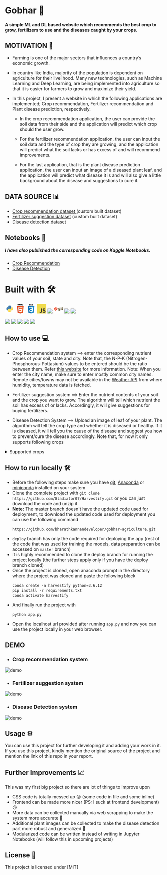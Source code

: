# Gobhar 🌿
#### A simple ML and DL based website which recommends the best crop to grow, fertilizers to use and the diseases caught by your crops.



## MOTIVATION 💪
- Farming is one of the major sectors that influences a country’s economic growth. 

- In country like India, majority of the population is dependent on agriculture for their livelihood. Many new technologies, such as Machine Learning and Deep Learning, are being implemented into agriculture so that it is easier for farmers to grow and maximize their yield. 

- In this project, I present a website in which the following applications are implemented; Crop recommendation, Fertilizer recommendation and Plant disease prediction, respectively. 

    - In the crop recommendation application, the user can provide the soil data from their side and the application will predict which crop should the user grow. 
    
    - For the fertilizer recommendation application, the user can input the soil data and the type of crop they are growing, and the application will predict what the soil lacks or has excess of and will recommend improvements. 
    
    - For the last application, that is the plant disease prediction application, the user can input an image of a diseased plant leaf, and the application will predict what disease it is and will also give a little background about the disease and suggestions to cure it.

## DATA SOURCE 📊
- [Crop recommendation dataset ](https://www.kaggle.com/atharvaingle/crop-recommendation-dataset) (custom built dataset)
- [Fertilizer suggestion dataset](https://github.com/Gladiator07/Harvestify/blob/master/Data-processed/fertilizer.csv) (custom built dataset)
- [Disease detection dataset](https://www.kaggle.com/vipoooool/new-plant-diseases-dataset)

## Notebooks 📓
##### I have also published the corresponding code on Kaggle Notebooks.
- [Crop Recommendation](https://www.kaggle.com/atharvaingle/what-crop-to-grow)
- [Disease Detection](https://www.kaggle.com/atharvaingle/plant-disease-classification-resnet-99-2)

# Built with 🛠️
<code><img height="30" src="https://raw.githubusercontent.com/github/explore/80688e429a7d4ef2fca1e82350fe8e3517d3494d/topics/python/python.png"></code>
<code><img height="30" src="https://raw.githubusercontent.com/github/explore/80688e429a7d4ef2fca1e82350fe8e3517d3494d/topics/html/html.png"></code>
<code><img height="30" src="https://raw.githubusercontent.com/github/explore/80688e429a7d4ef2fca1e82350fe8e3517d3494d/topics/css/css.png"></code>
<code><img height="30" src="https://raw.githubusercontent.com/github/explore/80688e429a7d4ef2fca1e82350fe8e3517d3494d/topics/javascript/javascript.png"></code>
<code><img height="30" src="https://github.com/tomchen/stack-icons/raw/master/logos/bootstrap.svg"></code>
<code><img height="30" src="https://raw.githubusercontent.com/github/explore/80688e429a7d4ef2fca1e82350fe8e3517d3494d/topics/git/git.png"></code>
<code><img height="30" src="https://symbols.getvecta.com/stencil_80/56_flask.3a79b5a056.jpg"></code>
<code><img height="30" src="https://cdn.iconscout.com/icon/free/png-256/heroku-225989.png"></code>

<code><img height="30" src="https://raw.githubusercontent.com/numpy/numpy/7e7f4adab814b223f7f917369a72757cd28b10cb/branding/icons/numpylogo.svg"></code>
<code><img height="30" src="https://raw.githubusercontent.com/pandas-dev/pandas/761bceb77d44aa63b71dda43ca46e8fd4b9d7422/web/pandas/static/img/pandas.svg"></code>
<code><img height="30" src="https://matplotlib.org/_static/logo2.svg"></code>
<code><img height="30" src="https://upload.wikimedia.org/wikipedia/commons/thumb/0/05/Scikit_learn_logo_small.svg/1280px-Scikit_learn_logo_small.svg.png"></code>
<code><img height="30" src="https://raw.githubusercontent.com/pytorch/pytorch/39fa0b5d0a3b966a50dcd90b26e6c36942705d6d/docs/source/_static/img/pytorch-logo-dark.svg"></code>

## How to use 💻
- Crop Recommendation system ==> enter the corresponding nutrient values of your soil, state and city. Note that, the N-P-K (Nitrogen-Phosphorous-Pottasium) values to be entered should be the ratio between them. Refer [this website](https://www.gardeningknowhow.com/garden-how-to/soil-fertilizers/fertilizer-numbers-npk.htm) for more information.
Note: When you enter the city name, make sure to enter mostly common city names. Remote cities/towns may not be available in the [Weather API](https://openweathermap.org/) from where humidity, temperature data is fetched.

- Fertilizer suggestion system ==> Enter the nutrient contents of your soil and the crop you want to grow. The algorithm will tell which nutrient the soil has excess of or lacks. Accordingly, it will give suggestions for buying fertilizers.

- Disease Detection System ==> Upload an image of leaf of your plant. The algorithm will tell the crop type and whether it is diseased or healthy. If it is diseased, it will tell you the cause of the disease and suggest you how to prevent/cure the disease accordingly.
Note that, for now it only supports following crops

<details>
  <summary>Supported crops
</summary>

- Apple
- Blueberry
- Cherry
- Corn
- Grape
- Pepper
- Orange
- Peach
- Potato
- Soybean
- Strawberry
- Tomato
- Squash
- Raspberry
</details>

## How to run locally 🛠️
- Before the following steps make sure you have [git](https://git-scm.com/download), [Anaconda](https://www.anaconda.com/) or [miniconda](https://docs.conda.io/en/latest/miniconda.html) installed on your system
- Clone the complete project with `git clone https://github.com/Gladiator07/Harvestify.git` or you can just download the code and unzip it
- **Note:** The master branch doesn't have the updated code used for deployment, to download the updated code used for deployment you can use the following command
  ```
  https://github.com/bharathkannandeveloper/gobhar-agriculture.git
  ```
- `deploy` branch has only the code required for deploying the app (rest of the code that was used for training the models, data preparation can be accessed on `master` branch)
- It is highly recommended to clone the deploy branch for running the project locally (the further steps apply only if you have the deploy branch cloned)
- Once the project is cloned, open anaconda prompt in the directory where the project was cloned and paste the following block
  ```
  conda create -n harvestify python=3.6.12
  pip install -r requirements.txt
  conda activate harvestify
  ```
- And finally run the project with
  ```
  python app.py
  ```
- Open the localhost url provided after running `app.py` and now you can use the project locally in your web browser.
## DEMO

- ### Crop recommendation system

![demo](https://media.giphy.com/media/90JbjdAa5nDq3TJh5u/giphy.gif)

- ### Fertilizer suggestion system

![demo](https://media.giphy.com/media/FLftUXMFo8N2bBjAXq/giphy.gif)


- ### Disease Detection system
![demo](https://media.giphy.com/media/NnMwEp2tGZdfnJbyjr/giphy.gif)


## Usage ⚙️
You can use this project for further developing it and adding your work in it. If you use this project, kindly mention the original source of the project and mention the link of this repo in your report.

## Further Improvements 📈
This was my first big project so there are lot of things to improve upon

- CSS code is totally messed up :pensive: (some code in file and some inline)
- Frontend can be made more nicer (PS: I suck at frontend development) :cry:	
- More data can be collected manually via web scrapping to make the system more accurate :monocle_face:	
- Additional plant images can be collected to make the disease detection part more robust and generalized :face_with_head_bandage:
- Modularized code can be written instead of writing in Jupyter Notebooks (will follow this in upcoming projects)

## License 📝
This project is licensed under [MIT]
